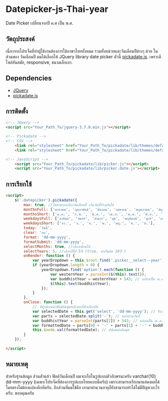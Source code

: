 # Datepicker-js-Thai-year
Date Picker เปลี่ยนจากปี ค.ศ เป็น พ.ศ.

## วัตถุประสงค์
เนื่องจากโปรเจ็คที่ทำผู้ใช้งานต้องการใช้ภาษาไทยทั้งหมด รวมทั้งหน่วยและวันเดือนปีต่างๆ ด้วย ในส่วนของ วันเดือนปี ผมได้เลือกให้ JQuery library date picker ตัวนี้ [pickadate.js](https://amsul.ca/pickadate.js/). เพราะดีไซล์ทันสมัย, responsive, ขนาดเล็กเบา. 

## Dependencies
- [JQuery](https://jquery.com/)
- [pickadate.js](https://amsul.ca/pickadate.js/)


## การติดตั้ง
```html
<!-- JQuery -->
<script src="Your_Path_To/jquery-3.7.0.min.js"></script>

<!-- Pickadate -->
<!-- CSS -->
    <link rel="stylesheet" href="Your_Path_To/pickadate/lib/themes/default.css">
    <link rel="stylesheet" href="Your_Path_To/pickadate/lib/themes/default.date.css">

<!-- JavaScript -->
    <script src="Your_Path_To/pickadate/lib/picker.js"></script>
    <script src="Your_Path_To/pickadate/lib/picker.date.js"></script>
```

## การเรียกใช้
```html
<script>
    $('.datepicker').pickadate({
        max: true, //ไม่สามารถเลือกวันเดือนปี เกินวันที่ปัจจุบันได้
        monthsFull: ['มกราคม', 'กุมภาพันธ์', 'มีนาคม', 'เมษายน', 'พฤษภาคม', 'มิถุนายน', 'กรกฎาคม', 'สิงหาคม', 'กันยายน', 'ตุลาคม', 'พฤศจิกายน', 'ธันวาคม'],
        monthsShort: ['ม.ค.', 'ก.พ.', 'มี.ค.', 'เม.ย.', 'พ.ค.', 'มิ.ย.', 'ก.ค.', 'ส.ค.', 'ก.ย.', 'ต.ค.', 'พ.ย.', 'ธ.ค.'],
        weekdaysFull: ['อาทิตย์', 'จันทร์', 'อังคาร', 'พุธ', 'พฤหัสบดี', 'ศุกร์', 'เสาร์'],
        weekdaysShort: ['อา.', 'จ.', 'อ.', 'พ.', 'พฤ.', 'ศ.', 'ส.'],
        today: 'วันนี้',
        clear: 'ลบ',
        format: 'dd-mm-yyyy',
        formatSubmit: 'dd-mm-yyyy',
        selectMonths: true, //เลือกเดือนได้
        selectYears: 5, //เลือกปีได้ 5ปี (true, ค่าเริ่มต้น 10ปี )
        onRender: function () {
            var yearDropdown = this.$root.find('.picker__select--year');
            if (yearDropdown.length > 0) {
                yearDropdown.find('option').each(function () {
                    var westernYear = parseInt($(this).text());
                    var buddhistYear = westernYear + 543; // แปลงเป็น พ.ศ.
                    $(this).text(buddhistYear);
                });
            }
        },
        onClose: function () {
            // จัดรูปแบบค่าฟิลด์อินพุตหลังจากที่ตัวเลือกปิด
            var selectedDate = this.get('select', 'dd-mm-yyyy'); // รับวันที่เลือก
            var parts = selectedDate.split('-'); // แยกส่วนวันที่
            var buddhistYear = parseInt(parts[2]) + 543; // แปลงเป็น พ.ศ. (เนื่องจากค่าใน input จะยังเป็น ค.ศ. จึงต้องแปลงอีกรอบ)
            var formattedDate = parts[0] + '-' + parts[1] + '-' + buddhistYear; // จัดวันที่ใหม่
            this.$node.val(formattedDate); // อัปเดตค่าอินพุต
        }
    });
    
</script>

```

## หมายเหตุ
สำหรับฐานข้อมูล ส่วนตัวแล้ว ฟิลต์วันเดือนปี ผมจะเก็บในรูปแบบตัวอักษรนะครับ varchar(10) dd-mm-yyyy (เฉพาะโปรเจ็คที่ต้องการรูปแบบไทยแบบนี้ครับ) เพราะสามารถเรียกมาแสดงผลได้โดยตรงไม่ต้องแปลงอีกทีครับ. อีกส่วนที่ผมใช้คือ เอามาคำนวนอายุก็ยังสามารถทำได้ไม่มีปัญหาอะไรครับ.
ขอบคุณครับ
